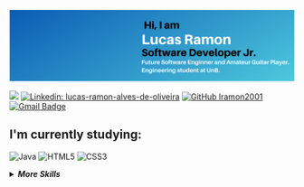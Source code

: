 <p align="center">
<img src="LucasRamonSoftwareEngineerBanner.png">
</p>

![](https://komarev.com/ghpvc/?username=lramon2001&color=blue&style=flat-square)
[![Linkedin: lucas-ramon-alves-de-oliveira](https://img.shields.io/badge/linkedin-%230077B5.svg?&style=flat-square&logo=linkedin&logoColor=white)](https://www.linkedin.com/in/lucas-ramon-alves-de-oliveira/)
[![GitHub lramon2001](https://img.shields.io/github/followers/lramon2001?label=follow&style=social)](https://github.com/lramon2001)
[![Gmail Badge](https://img.shields.io/badge/-lucasoliveirainor3105@gmail.com-red?style=flat-square&logo=Gmail&logoColor=white&link=mailto:lucasoliveirainor3105@gmail.com)](mailto:nociamrq27@gmail.com)


## I'm currently studying:
![Java](https://img.shields.io/badge/-java-grey?style=for-the-badge&logo=java&logoColor=white&labelColor=blue)
![HTML5](https://img.shields.io/badge/html%205-grey?style=for-the-badge&logo=html5&logoColor=white&labelColor=blue)
![CSS3](https://img.shields.io/badge/css%203-grey?style=for-the-badge&logo=css3&logoColor=white&labelColor=blue)



<details>
<summary><b><i>More Skills</i></b></summary>
  
### to delve into the future:  
![Sass](https://img.shields.io/badge/sass-grey?style=for-the-badge&logo=sass&logoColor=white&labelColor=blue)
![Bootstrap](https://img.shields.io/badge/-bootstrap-grey?style=for-the-badge&logo=bootstrap&logoColor=white&labelColor=blue)
![WebPack](https://img.shields.io/badge/-webpack-grey?style=for-the-badge&logo=webpack&logoColor=white&labelColor=blue)


![python](https://img.shields.io/badge/-python-grey?style=for-the-badge&logo=python&logoColor=white&labelColor=blue)
![php](https://img.shields.io/badge/-php-grey?style=for-the-badge&logo=php&logoColor=white&labelColor=blue)
![javascript](https://img.shields.io/badge/-javascript-grey?style=for-the-badge&logo=javascript&logoColor=white&labelColor=blue)
![Assembly Mips](https://img.shields.io/badge/-mips-grey?style=for-the-badge&logo=nintendo&logoColor=white&labelColor=blue)

### that I already own:
![git](https://img.shields.io/badge/-git-grey?style=for-the-badge&logo=git&logoColor=white&labelColor=blue)
![github](https://img.shields.io/badge/-github-grey?style=for-the-badge&logo=github&logoColor=white&labelColor=blue)
![MarkDown](https://img.shields.io/badge/-Markdown-grey?style=for-the-badge&logo=Markdown&logoColor=white&labelColor=blue)
![C](https://img.shields.io/badge/-C_Language-grey?style=for-the-badge&logo=c&logoColor=white&labelColor=blue)

</details>
